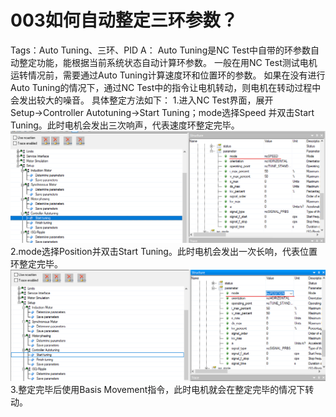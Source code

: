 # 003如何自动整定三环参数？
Tags：Auto Tuning、三环、PID
A：
Auto Tuning是NC Test中自带的环参数自动整定功能，能根据当前系统状态自动计算环参数。
一般在用NC Test测试电机运转情况前，需要通过Auto Tuning计算速度环和位置环的参数。
如果在没有进行Auto Tuning的情况下，通过NC Test中的指令让电机转动，则电机在转动过程中会发出较大的噪音。
具体整定方法如下：
1.进入NC Test界面，展开Setup→Controller Autotuning→Start Tuning；mode选择Speed
并双击Start Tuning。此时电机会发出三次响声，代表速度环整定完毕。
![Img](./FILES/003如何自动整定三环参数？.md/img-20220530010712.png)
2.mode选择Position并双击Start Tuning。此时电机会发出一次长响，代表位置环整定完毕。
![Img](./FILES/003如何自动整定三环参数？.md/img-20220530010727.png)
3.整定完毕后使用Basis Movement指令，此时电机就会在整定完毕的情况下转动。